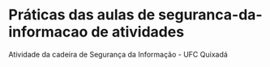 # Práticas das aulas de seguranca-da-informacao de atividades

Atividade da cadeira de Segurança da Informação - UFC Quixadá
